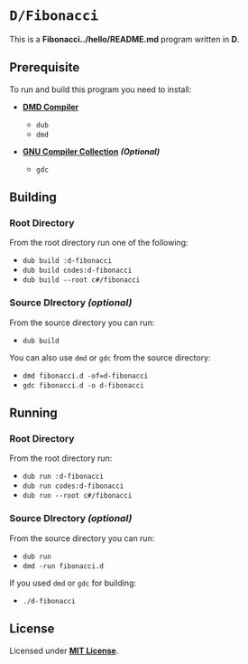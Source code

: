 # `D/Fibonacci`

This is a **Fibonacci../hello/README.md** program written in **D**.

## Prerequisite

To run and build this program you need to install:

* [**DMD Compiler**](https://dlang.org/download.html)
  * `dub`
  * `dmd`

* [**GNU Compiler Collection**](https://gcc.gnu.org/) _**(Optional)**_
  * `gdc`

## Building

### Root Directory

From the root directory run one of the following:

* `dub build :d-fibonacci`
* `dub build codes:d-fibonacci`
* `dub build --root c#/fibonacci`

### Source DIrectory _(optional)_

From the source directory you can run:

* `dub build`

You can also use `dmd` or `gdc` from the source directory:

* `dmd fibonacci.d -of=d-fibonacci`
* `gdc fibonacci.d -o d-fibonacci`

## Running

### Root Directory

From the root directory run:

* `dub run :d-fibonacci`
* `dub run codes:d-fibonacci`
* `dub run --root c#/fibonacci`

### Source DIrectory _(optional)_

From the source directory you can run:

* `dub run`
* `dmd -run fibonacci.d`

If you used `dmd` or `gdc` for building:

* `./d-fibonacci`

## License

Licensed under [**MIT License**](https://github.com/altersabeh/codes/blob/main/LICENSE).

